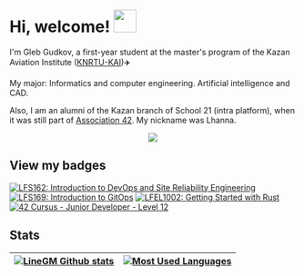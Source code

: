 <h1> Hi, welcome! <img src="https://i.pinimg.com/originals/e0/db/86/e0db8690895407d039b94f75b6244035.gif" width="40"/> </h1>

I'm Gleb Gudkov, a first-year student at the master's program of the Kazan Aviation Institute (<a href="https://kai.ru/web/en">KNRTU-KAI</a>)✈️

My major: Informatics and computer engineering. Artificial intelligence and CAD. 

Also, I am an alumni of the Kazan branch of School 21 (intra platform), when it was still part of <a href="https://www.42network.org/">Association 42</a>. My nickname was Lhanna.

<div id="badges" align="center">
  <a href="https://t.me/LineGM">
  <img src="https://img.shields.io/badge/telegram-LineGM-black?style=for-the-badge&logo=tg&logoColor=white">
  </a>
</div>

## View my badges
<!--START_SECTION:badges-->
[![LFS162: Introduction to DevOps and Site Reliability Engineering](https://images.credly.com/size/110x110/images/f7cec857-af48-48b2-897a-ff98e446d6e1/image.png)](http://www.credly.com/badges/622a189a-c209-44ca-a94d-647881a758a1 "LFS162: Introduction to DevOps and Site Reliability Engineering")
[![LFS169: Introduction to GitOps](https://images.credly.com/size/110x110/images/9b634d55-5b04-4b54-bf99-1265600f235a/image.png)](http://www.credly.com/badges/8a3770dc-8b2b-4215-8ff5-9ae21e5c3783 "LFS169: Introduction to GitOps")
[![LFEL1002: Getting Started with Rust](https://images.credly.com/size/110x110/images/9e478ab1-75e8-48ab-a34b-de956403d397/image.png)](http://www.credly.com/badges/945837cc-1400-4a9a-abd1-f67bff1a5ce5 "LFEL1002: Getting Started with Rust")
[![42 Cursus - Junior Developer - Level 12](https://images.credly.com/size/110x110/images/f0afa329-e6eb-4ca0-b9e0-163f46672a08/image.png)](http://www.credly.com/badges/213cd39a-6469-4d0f-a40e-2437acb1cc1a "42 Cursus - Junior Developer - Level 12")
<!--END_SECTION:badges-->

<h2> Stats </h2>

|[![LineGM Github stats](https://github-readme-stats.vercel.app/api?username=LineGM&count_private=true&show_icons=true&hide_border=true&theme=dark)](https://github.com/LineGM?tab=repositories) | [![Most Used Languages](https://github-readme-stats.vercel.app/api/top-langs/?username=LineGM&layout=compact&hide_border=true&theme=dark)](https://github.com/ftonita?tab=repositories) |
|---|---|
